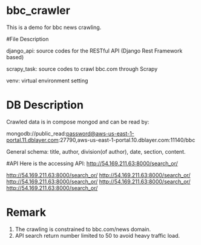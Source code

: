 # bbc_crawler
This is a demo for bbc news crawling.



#File Description

django_api: source codes for the RESTful API (Django Rest Framework based)

scrapy_task: source codes to crawl bbc.com through Scrapy

venv: virtual environment setting


# DB Description
Crawled data is in compose mongod and can be read by:

mongodb://public_read:password@aws-us-east-1-portal.11.dblayer.com:27790,aws-us-east-1-portal.10.dblayer.com:11140/bbc

General schema: title, author, division(of author), date, section, content.

#API
Here is the accessing API:
http://54.169.211.63:8000/search_or/ 

http://54.169.211.63:8000/search_or/
http://54.169.211.63:8000/search_or/
http://54.169.211.63:8000/search_or/
http://54.169.211.63:8000/search_or/
http://54.169.211.63:8000/search_or/


# Remark
1) The crawling is constrained to bbc.com/news domain. 
2) API search return number limited to 50 to avoid heavy traffic load.
